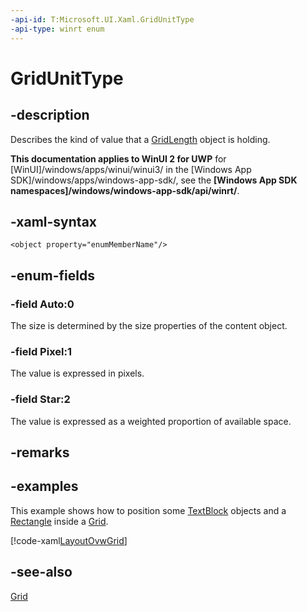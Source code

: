 ```yaml
---
-api-id: T:Microsoft.UI.Xaml.GridUnitType
-api-type: winrt enum
---
```


<!-- Enumeration syntax
public enum Windows.UI.Xaml.GridUnitType : int
-->

# GridUnitType

## -description
Describes the kind of value that a [GridLength](gridlength.md) object is holding.

**This documentation applies to WinUI 2 for UWP** for [WinUI]/windows/apps/winui/winui3/ in the [Windows App SDK]/windows/apps/windows-app-sdk/, see the **[Windows App SDK namespaces]/windows/windows-app-sdk/api/winrt/**.

## -xaml-syntax
```xaml
<object property="enumMemberName"/>
```


## -enum-fields
### -field Auto:0
The size is determined by the size properties of the content object.

### -field Pixel:1
The value is expressed in pixels.

### -field Star:2
The value is expressed as a weighted proportion of available space.


## -remarks

## -examples
This example shows how to position some [TextBlock](../microsoft.ui.xaml.controls/textblock.md) objects and a [Rectangle](../microsoft.ui.xaml.shapes/rectangle.md) inside a [Grid](../microsoft.ui.xaml.controls/grid.md).



[!code-xaml[LayoutOvwGrid](../microsoft.ui.xaml/code/layout_ovw_all/CSharp/MainPage.xaml#SnippetLayoutOvwGrid)]

<!--<p xml:space="preserve"  xmlns:xsi="http://www.w3.org/2001/XMLSchema-instance">The preceding example produces output that is similar to This illustration. Note that the <xref targtype="property_winrt" rid="w_ui_xaml_ctrl.grid_showgridlines">ShowGridLines</xref> property of the <xref targtype="class_winrt" rid="w_ui_xaml_ctrl.grid">Grid</xref> is set to <mark type="keyword">true</mark> so that you can see the lines of the <xref targtype="class_winrt" rid="w_ui_xaml_ctrl.grid">Grid</xref>. <xref targtype="property_winrt" rid="w_ui_xaml_ctrl.grid_showgridlines">ShowGridLines</xref> is useful for visualizing where the <xref targtype="class_winrt" rid="w_ui_xaml_ctrl.grid">Grid</xref> cells are, but because grid lines cannot be styled or customized, they are typically removed when the layout design is finished.</p>-->

## -see-also
[Grid](../microsoft.ui.xaml.controls/grid.md)
